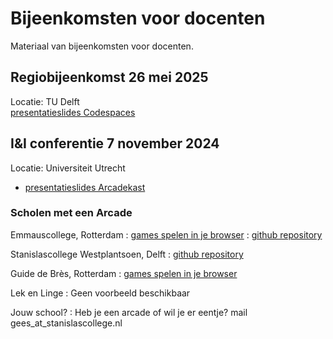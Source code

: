 # Bijeenkomsten voor docenten

Materiaal van bijeenkomsten voor docenten.

## Regiobijeenkomst 26 mei 2025
Locatie: TU Delft\
[presentatieslides Codespaces](10-Presentatie-Codespaces-Regiobijeenkomst-26mei2025.pptx)

## I&I conferentie 7 november 2024
Locatie: Universiteit Utrecht
- [presentatieslides Arcadekast](10-arcadekast_ieni_20241107.pptx)

### Scholen met een Arcade

Emmauscollege, Rotterdam
: [games spelen in je browser](https://informatica.emmauscollege.nl/arcade)
: [github repository](https://github.com/emmauscollege/arcade)

Stanislascollege Westplantsoen, Delft 
: [github repository](https://github.com/informaticascw/arcade)

Guide de Brès, Rotterdam 
: [games spelen in je browser](https://adriaangijssen.nl/arcade/)

Lek en Linge
: Geen voorbeeld beschikbaar

Jouw school?
: Heb je een arcade of wil je er eentje? mail gees_at_stanislascollege.nl

